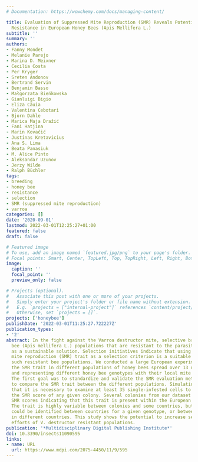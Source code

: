 ```yaml
---
# Documentation: https://wowchemy.com/docs/managing-content/

title: Evaluation of Suppressed Mite Reproduction (SMR) Reveals Potential for Varroa
  Resistance in European Honey Bees (Apis Mellifera L.)
subtitle: ''
summary: ''
authors:
- Fanny Mondet
- Melanie Parejo
- Marina D. Meixner
- Cecilia Costa
- Per Kryger
- Sreten Andonov
- Bertrand Servin
- Benjamin Basso
- Małgorzata Bieńkowska
- Gianluigi Bigio
- Eliza Căuia
- Valentina Cebotari
- Bjorn Dahle
- Marica Maja Dražić
- Fani Hatjina
- Marin Kovačić
- Justinas Kretavicius
- Ana S. Lima
- Beata Panasiuk
- M. Alice Pinto
- Aleksandar Uzunov
- Jerzy Wilde
- Ralph Büchler
tags:
- breeding
- honey bee
- resistance
- selection
- SMR (suppressed mite reproduction)
- varroa
categories: []
date: '2020-09-01'
lastmod: 2022-03-01T12:25:27+01:00
featured: false
draft: false

# Featured image
# To use, add an image named `featured.jpg/png` to your page's folder.
# Focal points: Smart, Center, TopLeft, Top, TopRight, Left, Right, BottomLeft, Bottom, BottomRight.
image:
  caption: ''
  focal_point: ''
  preview_only: false

# Projects (optional).
#   Associate this post with one or more of your projects.
#   Simply enter your project's folder or file name without extension.
#   E.g. `projects = ["internal-project"]` references `content/project/deep-learning/index.md`.
#   Otherwise, set `projects = []`.
projects: ['honeybee']
publishDate: '2022-03-01T11:25:27.722227Z'
publication_types:
- '2'
abstract: In the fight against the Varroa destructor mite, selective breeding of honey
  bee (Apis mellifera L.) populations that are resistant to the parasitic mite stands
  as a sustainable solution. Selection initiatives indicate that using the suppressed
  mite reproduction (SMR) trait as a selection criterion is a suitable tool to breed
  such resistant bee populations. We conducted a large European experiment to evaluate
  the SMR trait in different populations of honey bees spread over 13 different countries,
  and representing different honey bee genotypes with their local mite parasites.
  The first goal was to standardize and validate the SMR evaluation method, and then
  to compare the SMR trait between the different populations. Simulation results indicate
  that it is necessary to examine at least 35 single-infested cells to reliably estimate
  the SMR score of any given colony. Several colonies from our dataset display high
  SMR scores indicating that this trait is present within the European honey bee populations.
  The trait is highly variable between colonies and some countries, but no major differences
  could be identified between countries for a given genotype, or between genotypes
  in different countries. This study shows the potential to increase selective breeding
  efforts of V. destructor resistant populations.
publication: '*Multidisciplinary Digital Publishing Institute*'
doi: 10.3390/insects11090595
links:
- name: URL
  url: https://www.mdpi.com/2075-4450/11/9/595
---
```

